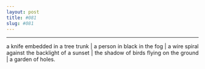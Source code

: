 ```yaml
---
layout: post
title: #081
slug: #081
---
```

---
<p class="description" style="text-align: justify;">
a knife embedded in a tree trunk | a person in black in the fog | a wire spiral against the backlight of a sunset | the shadow of birds flying on the ground | a garden of holes.
